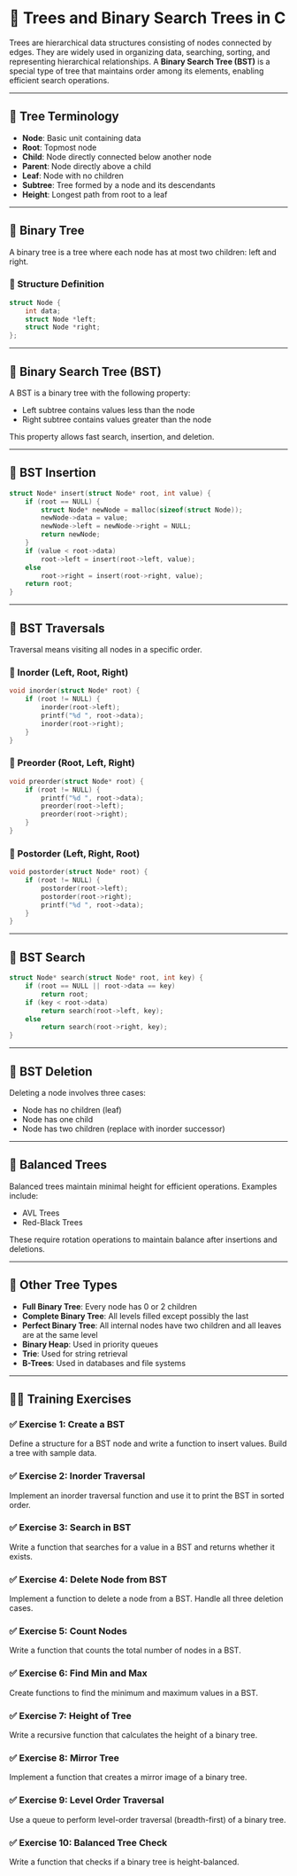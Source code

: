 # 🌳 Trees and Binary Search Trees in C

Trees are hierarchical data structures consisting of nodes connected by edges. They are widely used in organizing data, searching, sorting, and representing hierarchical relationships. A **Binary Search Tree (BST)** is a special type of tree that maintains order among its elements, enabling efficient search operations.

---

## 🌲 Tree Terminology

- **Node**: Basic unit containing data
- **Root**: Topmost node
- **Child**: Node directly connected below another node
- **Parent**: Node directly above a child
- **Leaf**: Node with no children
- **Subtree**: Tree formed by a node and its descendants
- **Height**: Longest path from root to a leaf

---

## 🔹 Binary Tree

A binary tree is a tree where each node has at most two children: left and right.

### 🔸 Structure Definition

```c
struct Node {
    int data;
    struct Node *left;
    struct Node *right;
};
```

---

## 🔹 Binary Search Tree (BST)

A BST is a binary tree with the following property:

- Left subtree contains values less than the node
- Right subtree contains values greater than the node

This property allows fast search, insertion, and deletion.

---

## 🔸 BST Insertion

```c
struct Node* insert(struct Node* root, int value) {
    if (root == NULL) {
        struct Node* newNode = malloc(sizeof(struct Node));
        newNode->data = value;
        newNode->left = newNode->right = NULL;
        return newNode;
    }
    if (value < root->data)
        root->left = insert(root->left, value);
    else
        root->right = insert(root->right, value);
    return root;
}
```

---

## 🔸 BST Traversals

Traversal means visiting all nodes in a specific order.

### 🔹 Inorder (Left, Root, Right)

```c
void inorder(struct Node* root) {
    if (root != NULL) {
        inorder(root->left);
        printf("%d ", root->data);
        inorder(root->right);
    }
}
```

### 🔹 Preorder (Root, Left, Right)

```c
void preorder(struct Node* root) {
    if (root != NULL) {
        printf("%d ", root->data);
        preorder(root->left);
        preorder(root->right);
    }
}
```

### 🔹 Postorder (Left, Right, Root)

```c
void postorder(struct Node* root) {
    if (root != NULL) {
        postorder(root->left);
        postorder(root->right);
        printf("%d ", root->data);
    }
}
```

---

## 🔸 BST Search

```c
struct Node* search(struct Node* root, int key) {
    if (root == NULL || root->data == key)
        return root;
    if (key < root->data)
        return search(root->left, key);
    else
        return search(root->right, key);
}
```

---

## 🔸 BST Deletion

Deleting a node involves three cases:

- Node has no children (leaf)
- Node has one child
- Node has two children (replace with inorder successor)

---

## 🔄 Balanced Trees

Balanced trees maintain minimal height for efficient operations. Examples include:

- AVL Trees
- Red-Black Trees

These require rotation operations to maintain balance after insertions and deletions.

---

## 🔁 Other Tree Types

- **Full Binary Tree**: Every node has 0 or 2 children
- **Complete Binary Tree**: All levels filled except possibly the last
- **Perfect Binary Tree**: All internal nodes have two children and all leaves are at the same level
- **Binary Heap**: Used in priority queues
- **Trie**: Used for string retrieval
- **B-Trees**: Used in databases and file systems

---

## 🧑‍💻 Training Exercises

### ✅ Exercise 1: Create a BST
Define a structure for a BST node and write a function to insert values. Build a tree with sample data.

### ✅ Exercise 2: Inorder Traversal
Implement an inorder traversal function and use it to print the BST in sorted order.

### ✅ Exercise 3: Search in BST
Write a function that searches for a value in a BST and returns whether it exists.

### ✅ Exercise 4: Delete Node from BST
Implement a function to delete a node from a BST. Handle all three deletion cases.

### ✅ Exercise 5: Count Nodes
Write a function that counts the total number of nodes in a BST.

### ✅ Exercise 6: Find Min and Max
Create functions to find the minimum and maximum values in a BST.

### ✅ Exercise 7: Height of Tree
Write a recursive function that calculates the height of a binary tree.

### ✅ Exercise 8: Mirror Tree
Implement a function that creates a mirror image of a binary tree.

### ✅ Exercise 9: Level Order Traversal
Use a queue to perform level-order traversal (breadth-first) of a binary tree.

### ✅ Exercise 10: Balanced Tree Check
Write a function that checks if a binary tree is height-balanced.

